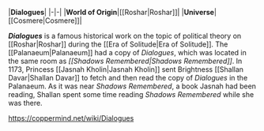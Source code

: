 |**Dialogues**|
|-|-|
|**World of Origin**|[[Roshar\|Roshar]]|
|**Universe**|[[Cosmere\|Cosmere]]|

***Dialogues*** is a famous historical work on the topic of political theory on [[Roshar\|Roshar]] during the [[Era of Solitude\|Era of Solitude]].
The [[Palanaeum\|Palanaeum]] had a copy of *Dialogues*, which was located in the same room as *[[Shadows Remembered\|Shadows Remembered]]*.
In 1173, Princess [[Jasnah Kholin\|Jasnah Kholin]] sent Brightness [[Shallan Davar\|Shallan Davar]] to fetch and then read the copy of *Dialogues* in the Palanaeum. As it was near *Shadows Remembered*, a book Jasnah had been reading, Shallan spent some time reading *Shadows Remembered* while she was there.



https://coppermind.net/wiki/Dialogues